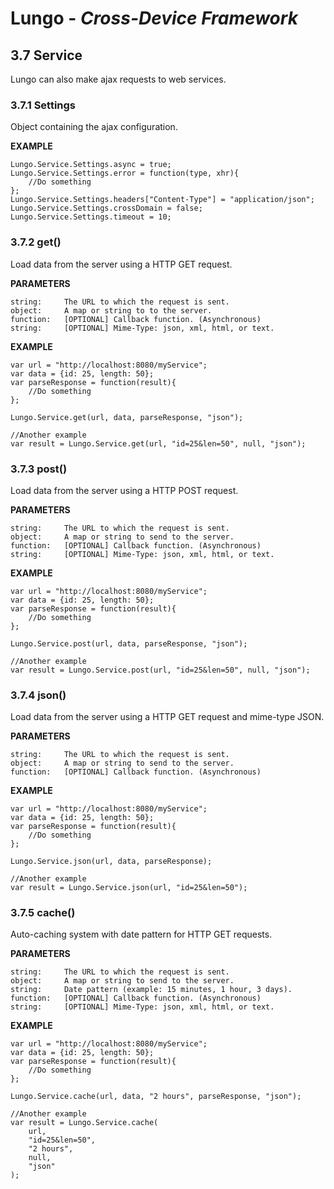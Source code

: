Lungo - *Cross-Device Framework*
================================

## 3.7 Service
Lungo can also make ajax requests to web services.


### 3.7.1 Settings
Object containing the ajax configuration.

**EXAMPLE**

```
Lungo.Service.Settings.async = true;
Lungo.Service.Settings.error = function(type, xhr){
    //Do something
};
Lungo.Service.Settings.headers["Content-Type"] = "application/json";
Lungo.Service.Settings.crossDomain = false;
Lungo.Service.Settings.timeout = 10;
```


### 3.7.2 get()
Load data from the server using a HTTP GET request. 

**PARAMETERS**

```
string:		The URL to which the request is sent.
object:		A map or string to to the server.
function:	[OPTIONAL] Callback function. (Asynchronous)
string:		[OPTIONAL] Mime-Type: json, xml, html, or text.
```

**EXAMPLE**

```
var url = "http://localhost:8080/myService";
var data = {id: 25, length: 50};
var parseResponse = function(result){
    //Do something
};

Lungo.Service.get(url, data, parseResponse, "json");

//Another example
var result = Lungo.Service.get(url, "id=25&len=50", null, "json");
```


### 3.7.3 post()
Load data from the server using a HTTP POST request. 

**PARAMETERS**

```
string:		The URL to which the request is sent.
object:		A map or string to send to the server.
function:	[OPTIONAL] Callback function. (Asynchronous)
string:		[OPTIONAL] Mime-Type: json, xml, html, or text.
```

**EXAMPLE**

```
var url = "http://localhost:8080/myService";
var data = {id: 25, length: 50};
var parseResponse = function(result){
    //Do something
};

Lungo.Service.post(url, data, parseResponse, "json");

//Another example
var result = Lungo.Service.post(url, "id=25&len=50", null, "json");
```


### 3.7.4 json()
Load data from the server using a HTTP GET request and mime-type JSON. 

**PARAMETERS**

```
string:		The URL to which the request is sent.
object:		A map or string to send to the server.
function:	[OPTIONAL] Callback function. (Asynchronous)
```

**EXAMPLE**

```
var url = "http://localhost:8080/myService";
var data = {id: 25, length: 50};
var parseResponse = function(result){
    //Do something
};

Lungo.Service.json(url, data, parseResponse);

//Another example
var result = Lungo.Service.json(url, "id=25&len=50");
```


### 3.7.5 cache()
Auto-caching system with date pattern for HTTP GET requests. 

**PARAMETERS**

```
string:		The URL to which the request is sent.
object:		A map or string to send to the server.
string:		Date pattern (example: 15 minutes, 1 hour, 3 days).
function:	[OPTIONAL] Callback function. (Asynchronous)
string:		[OPTIONAL] Mime-Type: json, xml, html, or text.
```

**EXAMPLE**

```
var url = "http://localhost:8080/myService";
var data = {id: 25, length: 50};
var parseResponse = function(result){
    //Do something
};

Lungo.Service.cache(url, data, "2 hours", parseResponse, "json");

//Another example
var result = Lungo.Service.cache(
    url,
    "id=25&len=50",
    "2 hours",
    null,
    "json"
);
```